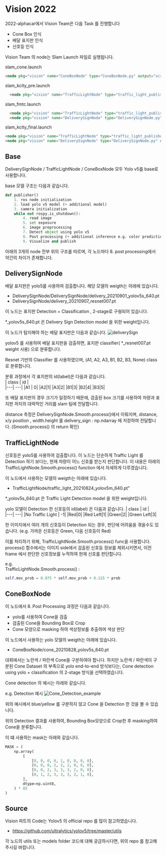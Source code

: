 # Vision 2022


2022-alphacar에서 Vision Team은 다음 Task 를 진행합니다
* Cone Box 인식
* 배달 표지판 인식
* 신호등 인식


Vision Team 의 node는 Slam Launch 파일로 실행됩니다.

slam_cone.launch
```md
<node pkg="vision" name="ConeBoxNode" type="ConeBoxNode.py" output="screen"/>
```


slam_kcity_pre.launch
```md
  <node pkg="vision" name="TrafficLightNode" type="traffic_light_publisher.py" output="screen"/>
```

slam_fmtc.launch
```md
  <node pkg="vision" name="TrafficLightNode" type="traffic_light_publisher.py" output="screen"/>
  <node pkg="vision" name="DeliverySignNode" type="DeliverySignNode.py" output="screen"/>
```


slam_kcity_final.launch
```md
<node pkg="vision" name="TrafficLightNode" type="traffic_light_publisher.py" output="screen"/>
<node pkg="vision" name="DeliverySignNode" type="DeliverySignNode.py" output="screen"/>
```


## Base
DeliverySignNode / TrafficLightNode / ConeBoxNode 모두 Yolo v5를 base로 사용합니다.

base 모델 구조는 다음과 같습니다.
``` py
def publisher()
    1. ros node initialization
    2. load yolo v5 model (+ additional model)
    3. camera initialization
    while not rospy.is_shutdown():
        4. read image
        5. set exposure
        6. image preprocessing
        7. Detect object using yolo v5 
        8. Post processing (+ additional inference e.g. color prediction in ConeBoxNOde)
        9. Visualize and publish

```
아래의 3개의 node 전부 위의 구조를 따르며, 각 노드마다 8. post processing에서 약간의 차이가 존재합니다.


## DeliverySignNode
배달 표지판은 yolo5를 사용하여 검출합니다.
해당 모델의 weigth는 아래에 있습니다.
* DeliverySignNode/DeliverySignNode/delivery_20210901_yolov5s_640.pt
* DeliverySignNode/delivery_20210907_resnet007.pt

이 노드는 표지판 Detection + Classification , 2-stage로 구쉉되어 있습니다. 

*_yolov5s_640.pt 은 Delivery Sign Detection model 을 위한 weight입니다.

이 노드가 탐지해야 하는 배달 표지판은 다음과 같습니다.
![deliverySign](./asset/DeliverySign.png)

yolov5 를 사용하여 배달 표지판을 검출하면, 표지판 classifier( *_resnet007.pt weight 사용) 으로 분류합니다.

Resnet 기반의 Classifier 를 사용하였으며, (A1, A2, A3, B1, B2, B3, None) class로 분류합니다.

분류 과정에서 각 표지판의 id(label)은 다음과 같습니다.  
| class | id |  
|---| ---|
|A1 | 0|
|A2|1|
|A3|2|
|B1|3|
|B2|4|
|B3|5|

또 배달 표지판의 경우 크기가 일정하기 때문에, 검출된 box 크기를 사용하여 차량과 표지판 까지의 대략적인 거리를 slam 팀에 전달합니다.

distance 측정은 DeliverySignNode.Smooth.process()에서 이뤄지며, distance, x/y position , width.height 를 delivery_sign : np.ndarray 에 저장하여 전달합니다.
(Smooth.process() 의 return 확인)     


## TrafficLightNode
신호등은 yolo5를 사용하여 검출합니다.
이 노드는 단순하게 Traffic Light 를 Detection 하기 보다는, 현재 차량이 어느 신호를 받는지 판단합니다.
이 내용은 아래의 TrafficLightNode.Smooth.process() function 에서 자세하게 다루겠습니다.

이 노드에서 사용하는 모델의 weigth는 아래에 있습니다.
* TrafficLightNode/traffic_light_20210824_yolov5m_640.pt"

*_yolov5s_640.pt 은 Traffic Light Detection model 을 위한 weight입니다.

yolo 모델이 Detection 한 신호등의 id(label) 은 다음과 같습니다.
| class | id |  
|---| ---|
|No Traffic Light | -1|
|Red|0|
|Red Left|1|
|Green|2|
|Green Left|3|

한 이미지에서 여러 개의 신호등이 Detection 되는 경우, 판단에 어려움을 겪을수도 있습니다. (e.g. 가까운 신호등은 Green, 다음 신호등이 Red)

이를 처리하기 위해, TrafficLightNode.Smooth.process() func을 사용합니다.
process() 함수에서는 이미지 side에서 검출된 신호등 정보를 제외시키면서, 이전 frame 에서 판단한 신호정보를 누적하여 현재 신호를 판단합니다.   

e.g.  
TrafficLightNode.Smooth.process() :  
``` py
self.mov_prob = 0.875 * self.mov_prob + 0.125 * prob
```



## ConeBoxNode
이 노드에서 8. Post Processing 과정은 다음과 같습니다.
* yolo를 사용하여 Cone을 검출
* 검출된 Cone을 Bounding Box로 Crop
* Cone 모양으로 masking 하여 색상정보를 추출하여 색상 판단

이 노드에서 사용하는 yolo 모델의 weigth는 아래에 있습니다.
* ConeBoxNode/cone_20210828_yolov5s_640.pt



대회에서는 노란색 / 파란색 Cone을 구분하여야 합니다.
하지만 노란색 / 파란색이 구분된 Cone Dataset 의 부족으로 yolo end-to-end 방식보다는, Cone detection using yolo + classification 의 2-stage 방식을 선택하였습니다.

Cone detection 의 예시는 아래와 같습니다.

e.g. Detection 예시
![Cone_Detection_example](./asset/ConeDetection.png)

위의 예시에서 blue/yellow 를 구분하지 않고 Cone 을 Detection 한 것을 볼 수 있습니다.

위의 Detection 결과를 사용하여, Bounding Box모양으로 Crop한 후 masking하여 Cone을 분류합니다.

이 떄 사용하는 mask는 아래와 같습니다.
``` py
MASK = (
    np.array(
        [
            [0, 0, 0, 0, 1, 0, 0, 0, 0],
            [0, 0, 0, 2, 3, 2, 0, 0, 0],
            [0, 0, 2, 3, 3, 3, 2, 0, 0],
            [0, 1, 2, 3, 3, 3, 2, 1, 0],
        ],
        dtype=np.uint8,
    ) * 85
)
```




## Source
Vision 파트의 Code는 Yolov5 의 official repo 를 많이 참고하였습니다.

* https://github.com/ultralytics/yolov5/tree/master/utils

각 노드의 utils 또는 models folder 코드에 대해 궁금하시다면, 위의 repo 를 참고해주시길 바랍니다.